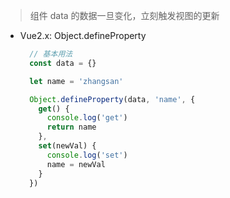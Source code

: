 
> 组件 data 的数据一旦变化，立刻触发视图的更新

- Vue2.x: Object.defineProperty

  ```js
    // 基本用法
    const data = {}

    let name = 'zhangsan'

    Object.defineProperty(data, 'name', {
      get() {
        console.log('get')
        return name
      },
      set(newVal) {
        console.log('set')
        name = newVal
      }
    })
  ```

